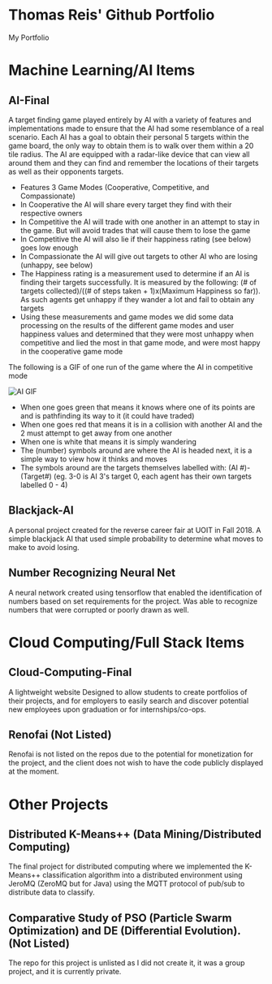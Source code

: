 # Thomas Reis' Github Portfolio
My Portfolio
# Machine Learning/AI Items
## AI-Final 
A target finding game played entirely by AI with a variety of features and implementations made to ensure that the AI had some resemblance of a real scenario. Each AI has a goal to obtain their personal 5 targets within the game board, the only way to obtain them is to walk over them within a 20 tile radius. The AI are equipped with a radar-like device that can view all around them and they can find and remember the locations of their targets as well as their opponents targets.
* Features 3 Game Modes (Cooperative, Competitive, and Compassionate)
* In Cooperative the AI will share every target they find with their respective owners
* In Competitive the AI will trade with one another in an attempt to stay in the game. But will avoid trades that will cause them to lose the game
* In Competitive the AI will also lie if their happiness rating (see below) goes low enough
* In Compassionate the AI will give out targets to other AI who are losing (unhappy, see below)
* The Happiness rating is a measurement used to determine if an AI is finding their targets successfully. It is measured by the following: (# of targets collected)/((# of steps taken + 1)x(Maximum Happiness so far)). As such agents get unhappy if they wander a lot and fail to obtain any targets
* Using these measurements and game modes we did some data processing on the results of the different game modes and user happiness values and determined that they were most unhappy when competitive and lied the most in that game mode, and were most happy in the cooperative game mode

<a/>
The following is a GIF of one run of the game where the AI in competitive mode  

![AI GIF](https://i.imgur.com/2alhh68.gif)
* When one goes green that means it knows where one of its points are and is pathfinding its way to it (it could have traded)
* When one goes red that means it is in a collision with another AI and the 2 must attempt to get away from one another
* When one is white that means it is simply wandering
* The (number) symbols around are where the AI is headed next, it is a simple way to view how it thinks and moves
* The symbols around are the targets themselves labelled with: (AI #)-(Target#) (eg. 3-0 is AI 3's target 0, each agent has their own targets labelled 0 - 4)

## Blackjack-AI
A personal project created for the reverse career fair at UOIT in Fall 2018. A simple blackjack AI that used simple probability to determine what moves to make to avoid losing.
  
## Number Recognizing Neural Net
A neural network created using tensorflow that enabled the identification of numbers based on set requirements for the project. Was able to recognize numbers that were corrupted or poorly drawn as well.
  
# Cloud Computing/Full Stack Items
## Cloud-Computing-Final
A lightweight website Designed to allow students to create portfolios of their projects, and for employers to easily search and discover potential new employees upon graduation or for internships/co-ops.

## Renofai (Not Listed)
Renofai is not listed on the repos due to the potential for monetization for the project, and the client does not wish to have the code publicly displayed at the moment.

# Other Projects
## Distributed K-Means++ (Data Mining/Distributed Computing)
The final project for distributed computing where we implemented the K-Means++ classification algorithm into a distributed environment using JeroMQ (ZeroMQ but for Java) using the MQTT protocol of pub/sub to distribute data to classify.

## Comparative Study of PSO (Particle Swarm Optimization) and DE (Differential Evolution). (Not Listed)
The repo for this project is unlisted as I did not create it, it was a group project, and it is currently private.

